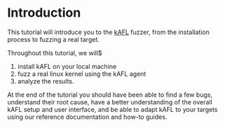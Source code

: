 # Introduction

This tutorial will introduce you to the [kAFL](https://github.com/IntelLabs/kAFL) fuzzer, from the installation process to fuzzing a real target.

Throughout this tutorial, we will$
1. install kAFL on your local machine
2. fuzz a real linux kernel using the kAFL agent
3. analyze the results.

At the end of the tutorial you should have been able to find a few bugs, understand their root cause, have a better understanding of the overall kAFL setup and user interface, and be able to adapt kAFL to your targets using our reference documentation and how-to guides.